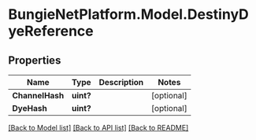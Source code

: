 # BungieNetPlatform.Model.DestinyDyeReference
## Properties

Name | Type | Description | Notes
------------ | ------------- | ------------- | -------------
**ChannelHash** | **uint?** |  | [optional] 
**DyeHash** | **uint?** |  | [optional] 

[[Back to Model list]](../README.md#documentation-for-models) [[Back to API list]](../README.md#documentation-for-api-endpoints) [[Back to README]](../README.md)

